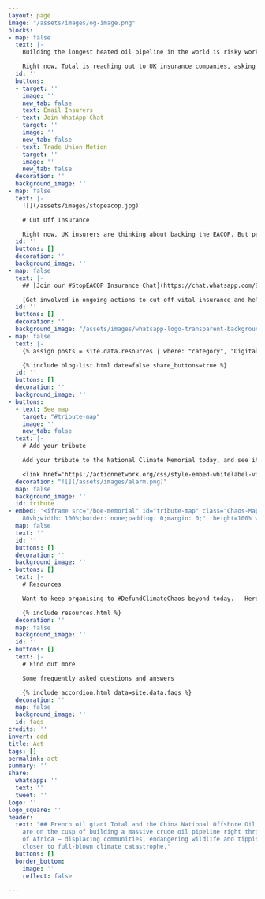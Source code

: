 ```yaml
---
layout: page
image: "/assets/images/og-image.png"
blocks:
- map: false
  text: |-
    Building the longest heated oil pipeline in the world is risky work, and Total can’t do it alone. They are seeking insurance from some of the world’s largest multinational commercial insurance companies to get this project off the ground.

    Right now, Total is reaching out to UK insurance companies, asking them to support this deadly project. **Take Action today to help #StopEACOP**
  id: ''
  buttons:
  - target: ''
    image: ''
    new_tab: false
    text: Email Insurers
  - text: Join WhatApp Chat
    target: ''
    image: ''
    new_tab: false
  - text: Trade Union Motion
    target: ''
    image: ''
    new_tab: false
  decoration: ''
  background_image: ''
- map: false
  text: |-
    ![](/assets/images/stopeacop.jpg)

    # Cut Off Insurance

    Right now, UK insurers are thinking about backing the EACOP. But people across the world are demanding they rule it out.
  id: ''
  buttons: []
  decoration: ''
  background_image: ''
- map: false
  text: |-
    ## [Join our #StopEACOP Insurance Chat](https://chat.whatsapp.com/BDmbTdiobPeHdzFpJFA7Sz)

    [Get involved in ongoing actions to cut off vital insurance and help #StopEACOP.](https://chat.whatsapp.com/BDmbTdiobPeHdzFpJFA7Sz)
  id: ''
  buttons: []
  decoration: ''
  background_image: "/assets/images/whatsapp-logo-transparent-background-323098.jpg"
- map: false
  text: |-
    {% assign posts = site.data.resources | where: "category", "Digital Action" %}

    {% include blog-list.html date=false share_buttons=true %}
  id: ''
  buttons: []
  decoration: ''
  background_image: ''
- buttons:
  - text: See map
    target: "#tribute-map"
    image: ''
    new_tab: false
  text: |-
    # Add your tribute

    Add your tribute to the National Climate Memorial today, and see it appear below on the map.

    <link href='https://actionnetwork.org/css/style-embed-whitelabel-v3.css' rel='stylesheet' type='text/css' /><script src='https://actionnetwork.org/widgets/v4/form/your-message-for-the-national-climate-justice-memorial?format=js&source=widget'></script><div id='can-form-area-your-message-for-the-national-climate-justice-memorial' style='width: 100%'><!-- this div is the target for our HTML insertion --></div>
  decoration: "![](/assets/images/alarm.png)"
  map: false
  background_image: ''
  id: tribute
- embed: '<iframe src="/boe-memorial" id="tribute-map" class="Chaos-Map" style="height:
    80vh;width: 100%;border: none;padding: 0;margin: 0;"  height=100% width=100% frameborder="0"></iframe>'
  map: false
  text: ''
  id: ''
  buttons: []
  decoration: ''
  background_image: ''
- buttons: []
  text: |-
    # Resources

    Want to keep organising to #DefundClimateChaos beyond today.   Here's all the resources you’ll need to keep taking action throughout COP26 and beyond

    {% include resources.html %}
  decoration: ''
  map: false
  background_image: ''
  id: ''
- buttons: []
  text: |-
    # Find out more

    Some frequently asked questions and answers

    {% include accordion.html data=site.data.faqs %}
  decoration: ''
  map: false
  background_image: ''
  id: faqs
credits: ''
invert: odd
title: Act
tags: []
permalink: act
summary: ''
share:
  whatsapp: ''
  text: ''
  tweet: ''
logo: ''
logo_square: ''
header:
  text: "## French oil giant Total and the China National Offshore Oil Corporation
    are on the cusp of building a massive crude oil pipeline right through the heart
    of Africa – displacing communities, endangering wildlife and tipping the world
    closer to full-blown climate catastrophe."
  buttons: []
  border_bottom:
    image: ''
    reflect: false

---
```

